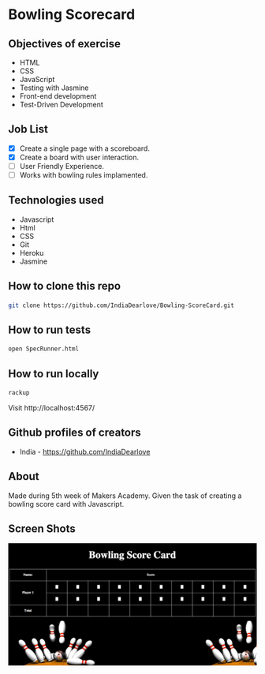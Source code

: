 Bowling Scorecard
=================


## Objectives of exercise

* HTML
* CSS
* JavaScript
* Testing with Jasmine
* Front-end development
* Test-Driven Development

## Job List

- [x] Create a single page with a scoreboard.
- [x] Create a board with user interaction.
- [ ] User Friendly Experience.
- [ ] Works with bowling rules implamented.

## Technologies used

* Javascript
* Html
* CSS
* Git
* Heroku
* Jasmine

## How to clone this repo

  ```sh
git clone https://github.com/IndiaDearlove/Bowling-ScoreCard.git
 ```
 How to run tests
----
```sh
open SpecRunner.html
```

How to run locally
----

```sh
rackup
```

Visit http://localhost:4567/

## Github profiles of creators

* India - https://github.com/IndiaDearlove

## About

Made during 5th week of Makers Academy. Given the task of creating a bowling score card with Javascript.

## Screen Shots

![Alt text](public/images/screenshot1.png "Optional title")

 
